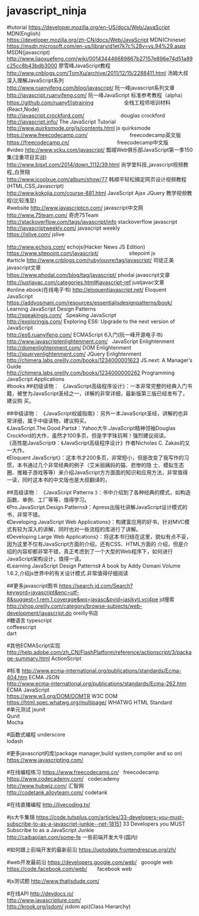 # javascript_ninja
#tutorial
https://developer.mozilla.org/en-US/docs/Web/JavaScript   MDN(English)<br>
https://developer.mozilla.org/zh-CN/docs/Web/JavaScript   MDN(Chinese)<br>
https://msdn.microsoft.com/en-us/library/d1et7k7c%28v=vs.94%29.aspx  MSDN(javascript)<br>
http://www.liaoxuefeng.com/wiki/001434446689867b27157e896e74d51a89c25cc8b43bdb3000 廖雪峰JavaScript教程<br>
http://www.cnblogs.com/TomXu/archive/2011/12/15/2288411.html    汤姆大叔深入理解JavaScript系列<br>
http://www.ruanyifeng.com/blog/javascript/                阮一峰javascript系列文章<br>
http://javascript.ruanyifeng.com/                         阮一峰JavaScript 标准参考教程（alpha）<br>
https://github.com/ruanyf/jstraining                      全栈工程师培训材料(React,Node)<br>
http://javascript.crockford.com/                          douglas crockford<br>
http://javascript.info/                                   The JavaScript Tutorial<br>
http://www.quirksmode.org/js/contents.html                js quirksmode<br>
https://www.freecodecamp.com/                             freecodecamp英文版<br>
https://freecodecamp.cn/                                  freecodecamp中文版<br>
#video
http://www.ycku.com/javascript/                           瓢城Web俱乐部JavaScript第一季150集(注重项目实战)<br>
http://www.bjsxt.com/2014/down_1112/39.html               尚学堂科技_javascript视频教程_白贺翔<br>
http://www.icoolxue.com/album/show/77                     韩顺平轻松搞定网页设计视频教程(HTML,CSS,Javascript) <br>
http://www.kokojia.com/course-881.html                    JavaScript Ajax JQuery 教学视频教程(比较浅显)<br>
#website
http://www.javascriptcn.com/                              javascript中文网<br>
http://www.75team.com/                                    奇虎75Team<br>
http://stackoverflow.com/tags/javascript/info             stackoverflow javascript<br>
http://javascriptweekly.com/                              javascript weekly<br>
https://jslive.com/                                       jslive<br>    
http://www.echojs.com/                                    echojs(Hacker News JS Edition)<br>
https://www.sitepoint.com/javascript/                     sitepoint js<br>
#article
http://www.cnblogs.com/rubylouvre/tag/javascript/         司徒正美javascript文章<br> 
https://www.phodal.com/blog/tag/javascript/               phodal javascript文章<br>
http://justjavac.com/categories.html#javascript-ref       justjavac文章<br>
#online ebook(在线电子书)
http://eloquentjavascript.net/     Eloquent JavaScript<br>
https://addyosmani.com/resources/essentialjsdesignpatterns/book/   Learning JavaScript Design Patterns<br>
http://speakingjs.com/   Speaking JavaScript<br>
http://exploringjs.com/   Exploring ES6: Upgrade to the next version of JavaScript<br>
http://es6.ruanyifeng.com/    ECMAScript 6入门(阮一峰开源电子书)<br>
http://www.javascriptenlightenment.com/   JavaScript Enlightenment<br>
http://domenlightenment.com/              DOM Enlightenment<br>
http://jqueryenlightenment.com/           JQuery Enlightenment<br>
http://chimera.labs.oreilly.com/books/1234000001623 JS.next: A Manager’s Guide<br>
http://chimera.labs.oreilly.com/books/1234000000262 Programming JavaScript Applications<br>
#books
##初级读物：
《JavaScript高级程序设计》：一本非常完整的经典入门书籍，被誉为JavaScript圣经之一，详解的非常详细，最新版第三版已经发布了，建议购  买。<br>

##中级读物：
《JavaScript权威指南》：另外一本JavaScript圣经，讲解的也非常详细，属于中级读物，建议购买。<br>
《JavaScript.The.Good.Parts》：Yahoo大牛.JavaScript精神领袖Douglas                         Crockford的大作，虽然才100多页，但是字字珠玑啊！强烈建议阅读。<br>
《高性能JavaScript》：《JavaScript高级程序设计》作者Nicholas C. Zakas的又一大作。<br>
《Eloquent JavaScript》：这本书才200多页，非常短小，但是改变了我写作的习惯，本书通过几个非常经典的例子（艾米丽姨妈的猫、悲惨的隐   士、模拟生态圈、推箱子游戏等等）来介绍JavaScript方方面面的知识和应用方法，非常值得一读，同时这本书的中文版也是大叔翻译的，<br>


##高级读物：
《JavaScript Patterns 》：书中介绍到了各种经典的模式，如构造函数、单例、工厂等等，值得学习。<br>
《Pro.JavaScript.Design.Patterns》：Apress出版社讲解JavaScript设计模式的书，非常不错。<br>
《Developing JavaScript Web Applications》：构建富应用的好书，针对MVC模式有较为深入的讲解，同时也对一些流程的库进行了讲解。<br>
《Developing Large Web Applications》：将这本书归结在这里，貌似有点不妥，因为这里不仅有JavaScript方面的介绍，还有CSS、HTML方面的   介绍，但是介绍的内容却都非常不错，真正考虑到了一个大型的Web程序下，如何进行JavaScript架构设计，值得一读。<br>
《Learning JavaScript Design Patterns》 A book by Addy Osmani Volume 1.6.2,介绍js世界中的有关设计模式.非常值得仔细阅读<br>

##更多javascript图书
https://search.jd.com/Search?keyword=javascript&enc=utf-8&suggest=1.rem.1.coverage&wq=javasc&pvid=jasjkyti.vcj4pe jd搜索<br>
http://shop.oreilly.com/category/browse-subjects/web-development/javascript.do  oreilly书店<br>
#糖语言
typescript<br>
coffeescript<br>
dart<br>

#其他ECMAScript实现
http://help.adobe.com/zh_CN/FlashPlatform/reference/actionscript/3/package-summary.html ActionScript<br>

#标准
http://www.ecma-international.org/publications/standards/Ecma-404.htm ECMA JSON<br>
http://www.ecma-international.org/publications/standards/Ecma-262.htm ECMA JavaScript<br>
https://www.w3.org/DOM/DOMTR                                           W3C DOM<br> 
https://html.spec.whatwg.org/multipage/                               WHATWG HTML Standard<br>
#单元测试
jsunit<br>
Qunit<br>
Mocha<br>

#函数式编程
underscore<br>
lodash<br>

#更多javascript的库(package manager,build system,compiler and so on)
https://www.javascripting.com/ <br>

#在线编程练习
https://www.freecodecamp.cn/   freecodecamp<br>
https://www.codecademy.com/    codecademy<br>
http://www.hubwiz.com/         汇智网<br>
http://codetank.alloyteam.com/  codetank<br>

#在线直播编程
http://livecoding.tv/ <br>

#js大牛集锦
https://code.tutsplus.com/articles/33-developers-you-must-subscribe-to-as-a-javascript-junkie--net-18151 
33 Developers you MUST Subscribe to as a JavaScript Junkie<br>
http://caibaojian.com/some-fe 一些前端开发大牛(国内)<br>

#如何跟上前端开发的最新前沿
https://uptodate.frontendrescue.org/zh/<br>

#web开发最前沿
https://developers.google.com/web/   gooogle web<br>
https://code.facebook.com/web/       facebook web<br>

#js测试题
http://www.thatjsdude.com/

#在线API
http://devdocs.io/ <br>
http://www.javascripture.com/ <br>
http://krook.org/jsdom/ jsdom api(Class Hierarchy)<br>
